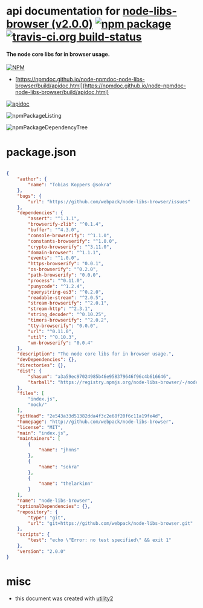 # api documentation for  [node-libs-browser (v2.0.0)](http://github.com/webpack/node-libs-browser)  [![npm package](https://img.shields.io/npm/v/npmdoc-node-libs-browser.svg?style=flat-square)](https://www.npmjs.org/package/npmdoc-node-libs-browser) [![travis-ci.org build-status](https://api.travis-ci.org/npmdoc/node-npmdoc-node-libs-browser.svg)](https://travis-ci.org/npmdoc/node-npmdoc-node-libs-browser)
#### The node core libs for in browser usage.

[![NPM](https://nodei.co/npm/node-libs-browser.png?downloads=true&downloadRank=true&stars=true)](https://www.npmjs.com/package/node-libs-browser)

- [https://npmdoc.github.io/node-npmdoc-node-libs-browser/build/apidoc.html](https://npmdoc.github.io/node-npmdoc-node-libs-browser/build/apidoc.html)

[![apidoc](https://npmdoc.github.io/node-npmdoc-node-libs-browser/build/screenCapture.buildCi.browser.%252Ftmp%252Fbuild%252Fapidoc.html.png)](https://npmdoc.github.io/node-npmdoc-node-libs-browser/build/apidoc.html)

![npmPackageListing](https://npmdoc.github.io/node-npmdoc-node-libs-browser/build/screenCapture.npmPackageListing.svg)

![npmPackageDependencyTree](https://npmdoc.github.io/node-npmdoc-node-libs-browser/build/screenCapture.npmPackageDependencyTree.svg)



# package.json

```json

{
    "author": {
        "name": "Tobias Koppers @sokra"
    },
    "bugs": {
        "url": "https://github.com/webpack/node-libs-browser/issues"
    },
    "dependencies": {
        "assert": "^1.1.1",
        "browserify-zlib": "^0.1.4",
        "buffer": "^4.3.0",
        "console-browserify": "^1.1.0",
        "constants-browserify": "^1.0.0",
        "crypto-browserify": "^3.11.0",
        "domain-browser": "^1.1.1",
        "events": "^1.0.0",
        "https-browserify": "0.0.1",
        "os-browserify": "^0.2.0",
        "path-browserify": "0.0.0",
        "process": "^0.11.0",
        "punycode": "^1.2.4",
        "querystring-es3": "^0.2.0",
        "readable-stream": "^2.0.5",
        "stream-browserify": "^2.0.1",
        "stream-http": "^2.3.1",
        "string_decoder": "^0.10.25",
        "timers-browserify": "^2.0.2",
        "tty-browserify": "0.0.0",
        "url": "^0.11.0",
        "util": "^0.10.3",
        "vm-browserify": "0.0.4"
    },
    "description": "The node core libs for in browser usage.",
    "devDependencies": {},
    "directories": {},
    "dist": {
        "shasum": "a3a59ec97024985b46e958379646f96c4b616646",
        "tarball": "https://registry.npmjs.org/node-libs-browser/-/node-libs-browser-2.0.0.tgz"
    },
    "files": [
        "index.js",
        "mock/"
    ],
    "gitHead": "2e543a33d51382dda4f3c2e68f20f6c11a19fe4d",
    "homepage": "http://github.com/webpack/node-libs-browser",
    "license": "MIT",
    "main": "index.js",
    "maintainers": [
        {
            "name": "jhnns"
        },
        {
            "name": "sokra"
        },
        {
            "name": "thelarkinn"
        }
    ],
    "name": "node-libs-browser",
    "optionalDependencies": {},
    "repository": {
        "type": "git",
        "url": "git+https://github.com/webpack/node-libs-browser.git"
    },
    "scripts": {
        "test": "echo \"Error: no test specified\" && exit 1"
    },
    "version": "2.0.0"
}
```



# misc
- this document was created with [utility2](https://github.com/kaizhu256/node-utility2)
